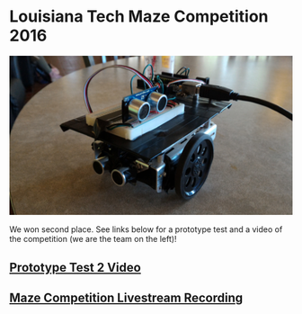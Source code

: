 # Louisiana Tech Maze Competition 2016

![alt text](https://github.com/jm3rt3ns/maze_competition_2016/blob/master/P_20160504_104051.jpg "MazeBot")

We won second place. See links below for a prototype test and a video of the competition (we are the team on the left)!

## [Prototype Test 2 Video](https://youtu.be/BPReiobffDk)

## [Maze Competition Livestream Recording](https://youtu.be/2DQ2oTlv4bw?t=42m13s)
